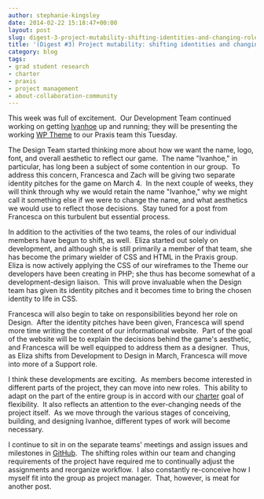 ```yaml
---
author: stephanie-kingsley
date: 2014-02-22 15:18:47+00:00
layout: post
slug: digest-3-project-mutability-shifting-identities-and-changing-roles
title: '(Digest #3) Project mutability: shifting identities and changing roles'
category: blog
tags:
- grad student research
- charter
- praxis
- project management
- about-collaboration-community
---
```


This week was full of excitement.  Our Development Team continued working on getting [Ivanhoe](http://www.ivanhoegame.org/?page_id=21) up and running; they will be presenting the working [WP Theme](http://wordpress.org/themes/) to our Praxis team this Tuesday.

The Design Team started thinking more about how we want the name, logo, font, and overall aesthetic to reflect our game.  The name "Ivanhoe," in particular, has long been a subject of some contention in our group.  To address this concern, Francesca and Zach will be giving two separate identity pitches for the game on March 4.  In the next couple of weeks, they will think through why we would retain the name "Ivanhoe," why we might call it something else if we were to change the name, and what aesthetics we would use to reflect those decisions.  Stay tuned for a post from Francesca on this turbulent but essential process.

In addition to the activities of the two teams, the roles of our individual members have begun to shift, as well.  Eliza started out solely on development, and although she is still primarily a member of that team, she has become the primary wielder of CSS and HTML in the Praxis group.  Eliza is now actively applying the CSS of our wireframes to the Theme our developers have been creating in PHP; she thus has become somewhat of a development-design liaison.  This will prove invaluable when the Design team has given its identity pitches and it becomes time to bring the chosen identity to life in CSS.

Francesca will also begin to take on responsibilities beyond her role on Design.  After the identity pitches have been given, Francesca will spend more time writing the content of our informational website.  Part of the goal of the website will be to explain the decisions behind the game's aesthetic, and Francesca will be well equipped to address them as a designer.  Thus, as Eliza shifts from Development to Design in March, Francesca will move into more of a Support role.

I think these developments are exciting.  As members become interested in different parts of the project, they can move into new roles.  This ability to adapt on the part of the entire group is in accord with our [charter](https://praxis.scholarslab.org/charter) goal of flexibility.  It also reflects an attention to the ever-changing needs of the project itself.  As we move through the various stages of conceiving, building, and designing Ivanhoe, different types of work will become necessary.

I continue to sit in on the separate teams' meetings and assign issues and milestones in [GitHub](https://github.com/).  The shifting roles within our team and changing requirements of the project have required me to continually adjust the assignments and reorganize workflow.  I also constantly re-conceive how I myself fit into the group as project manager.  That, however, is meat for another post.
